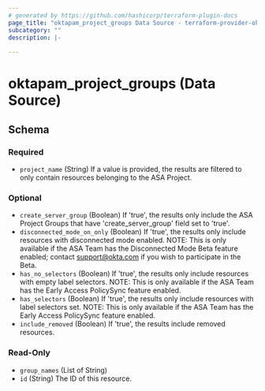 ```yaml
---
# generated by https://github.com/hashicorp/terraform-plugin-docs
page_title: "oktapam_project_groups Data Source - terraform-provider-oktapam"
subcategory: ""
description: |-
  
---
```


# oktapam_project_groups (Data Source)





<!-- schema generated by tfplugindocs -->
## Schema

### Required

- `project_name` (String) If a value is provided, the results are filtered to only contain resources belonging to the ASA Project.

### Optional

- `create_server_group` (Boolean) If 'true', the results only include the ASA Project Groups that have 'create_server_group' field set to 'true'.
- `disconnected_mode_on_only` (Boolean) If 'true', the results only include resources with disconnected mode enabled. NOTE: This is only available if the ASA Team has the Disconnected Mode Beta feature enabled; contact support@okta.com if you wish to participate in the Beta.
- `has_no_selectors` (Boolean) If 'true', the results only include resources with empty label selectors. NOTE: This is only available if the ASA Team has the Early Access PolicySync feature enabled.
- `has_selectors` (Boolean) If 'true', the results only include resources with label selectors set. NOTE: This is only available if the ASA Team has the Early Access PolicySync feature enabled.
- `include_removed` (Boolean) If 'true', the results include removed resources.

### Read-Only

- `group_names` (List of String)
- `id` (String) The ID of this resource.


